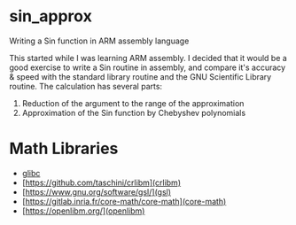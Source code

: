 # sin_approx
Writing a Sin function in ARM assembly language

This started while I was learning ARM assembly.  I decided that it would be a good exercise to write a Sin routine in assembly, and compare it's accuracy & speed with the standard library routine and the GNU Scientific Library routine.  The calculation has several parts:
1. Reduction of the argument to the range of the approximation
2. Approximation of the Sin function by Chebyshev polynomials

# Math Libraries
- [glibc](https://sourceware.org/glibc/)
- [https://github.com/taschini/crlibm](crlibm)
- [https://www.gnu.org/software/gsl/](gsl)
- [https://gitlab.inria.fr/core-math/core-math](core-math)
- [https://openlibm.org/](openlibm)
